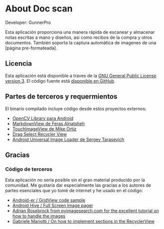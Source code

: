 About Doc scan
===========================

Developer: GunnerPro

Esta aplicación proporciona una manera rápida de escanear y almacenar notas escritas a mano y diseños, asi como recibos de la compra y otros documentos. También soporta la captura automática de imagenes de una [página pre-formateada].


Licencia
--------

Esta aplicación está disponible a traves de la [GNU General Public License version 3](http://www.gnu.org/licenses/gpl.txt). El código fuente está [disponible en GitHub](http://github.com/ctodobom/OpenNoteScanner).


Partes de terceros y requermientos
----------------------------------

El binario compilado incluye código desde estos proyectos externos:

* [OpenCV Library para Android](http://www.opencv.org)
* [MarkdownView de Feras Alnatsheh](https://github.com/falnatsheh/MarkdownView)
* [TouchImageView de Mike Ortiz](https://github.com/MikeOrtiz/TouchImageView)
* [Drag Select Recycler View](https://github.com/afollestad/drag-select-recyclerview)
* [Android Universal Image Loader de Sergey Tarasevich](https://github.com/nostra13/Android-Universal-Image-Loader)

Gracias
-------

### Código de terceros

Esta aplicación no sería posible sin el gran material producido por la comunidad. Me gustaría dar especialmente las gracias a los autores de partes esenciales que yo tomé de internet y he usado en el código:

* [Android-er / GridView code sample](http://android-er.blogspot.com.br/2012/07/gridview-loading-photos-from-sd-card.html)
* [Android Hive / Full Screen Image pager](http://www.androidhive.info/2013/09/android-fullscreen-image-slider-with-swipe-and-pinch-zoom-gestures/)
* [Adrian Rosebrock from pyimagesearch.com for the excellent tutorial on how to handle the images](http://www.pyimagesearch.com/2014/09/01/build-kick-ass-mobile-document-scanner-just-5-minutes/)
* [Gabriele Mariotti / On how to implement sections in the RecyclerView](https://gist.github.com/gabrielemariotti/e81e126227f8a4bb339c)
